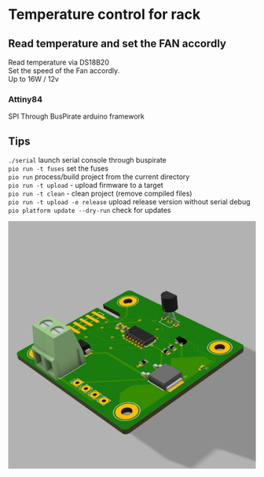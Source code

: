 Temperature control for rack
============================

Read temperature and set the FAN accordly
-----------------------------------------
Read temperature via DS18B20  
Set the speed of the Fan accordly.  
Up to 16W / 12v  

### Attiny84
SPI Through BusPirate 
arduino framework 

Tips
----
`./serial` launch serial console through buspirate  
`pio run -t fuses` set the fuses  
`pio run` process/build project from the current directory  
`pio run -t upload` - upload firmware to a target  
`pio run -t clean` - clean project (remove compiled files)  
`pio run -t upload -e release` upload release version without serial debug  
`pio platform update --dry-run` check for updates  

![plot](./hardware/T2101_rack_control.jpg)
